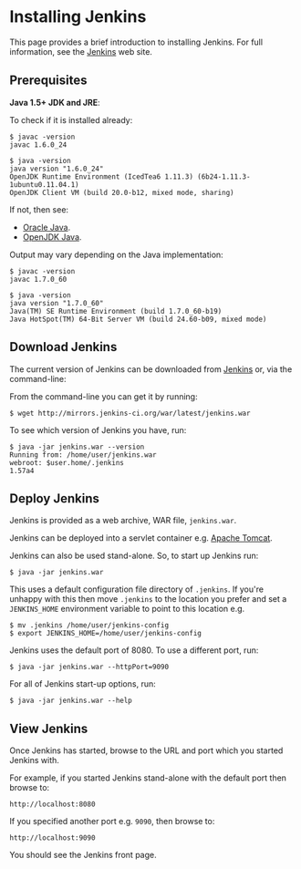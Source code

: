 Installing Jenkins
=================

This page provides a brief introduction to installing Jenkins. For full information, see the  [Jenkins](http://jenkins-ci.org) web site.

Prerequisites
-------------

**Java 1.5+ JDK and JRE**:

To check if it is installed already:

    $ javac -version
    javac 1.6.0_24

    $ java -version
    java version "1.6.0_24"
    OpenJDK Runtime Environment (IcedTea6 1.11.3) (6b24-1.11.3-1ubuntu0.11.04.1)
    OpenJDK Client VM (build 20.0-b12, mixed mode, sharing)

If not, then see:

* [Oracle Java](http://www.oracle.com/technetwork/java/javase/overview/index.html).
* [OpenJDK Java](http://openjdk.java.net/).

Output may vary depending on the Java implementation:

    $ javac -version
    javac 1.7.0_60

    $ java -version
    java version "1.7.0_60"
    Java(TM) SE Runtime Environment (build 1.7.0_60-b19)
    Java HotSpot(TM) 64-Bit Server VM (build 24.60-b09, mixed mode)

Download Jenkins
----------------

The current version of Jenkins can be downloaded from [Jenkins](http://jenkins-ci.org) or, via the command-line:

From the command-line you can get it by running:

    $ wget http://mirrors.jenkins-ci.org/war/latest/jenkins.war

To see which version of Jenkins you have, run:

    $ java -jar jenkins.war --version
    Running from: /home/user/jenkins.war
    webroot: $user.home/.jenkins
    1.57a4

Deploy Jenkins
--------------

Jenkins is provided as a web archive, WAR file, `jenkins.war`.

Jenkins can be deployed into a servlet container e.g. [Apache Tomcat](http://tomcat.apache.org/). 

Jenkins can also be used stand-alone. So, to start up Jenkins run:

    $ java -jar jenkins.war

This uses a default configuration file directory of `.jenkins`. If you're unhappy with this then move `.jenkins` to the location you prefer and set a `JENKINS_HOME` environment variable to point to this location e.g.

    $ mv .jenkins /home/user/jenkins-config
    $ export JENKINS_HOME=/home/user/jenkins-config

Jenkins uses the default port of 8080. To use a different port, run:

    $ java -jar jenkins.war --httpPort=9090

For all of Jenkins start-up options, run:

    $ java -jar jenkins.war --help

View Jenkins
------------

Once Jenkins has started, browse to the URL and port which you started Jenkins with.

For example, if you started Jenkins stand-alone with the default port then browse to:

    http://localhost:8080

If you specified another port e.g. `9090`, then browse to:

    http://localhost:9090

You should see the Jenkins front page.
